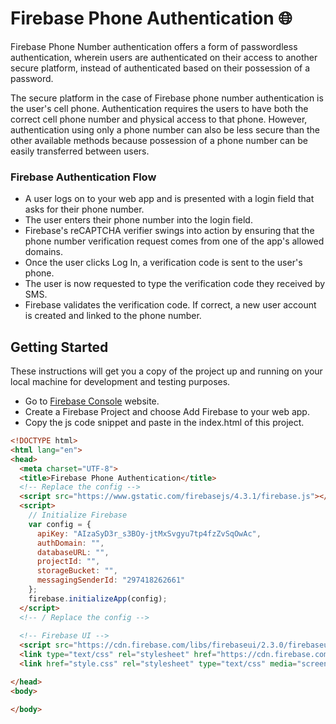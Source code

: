 # Firebase Phone Authentication :globe_with_meridians:

Firebase Phone Number authentication offers a form of passwordless authentication, wherein users are authenticated on their access to another secure platform, instead of authenticated based on their possession of a password.

The secure platform in the case of Firebase phone number authentication is the user's cell phone. Authentication requires the users to have both the correct cell phone number and physical access to that phone. However, authentication using only a phone number can also be less secure than the other available methods because possession of a phone number can be easily transferred between users.

### Firebase Authentication Flow
 * A user logs on to your web app and is presented with a login field that asks for their phone number.
 * The user enters their phone number into the login field.
 * Firebase's reCAPTCHA verifier swings into action by ensuring that the phone number verification request comes from one of the app's allowed domains.
 * Once the user clicks Log In, a verification code is sent to the user's phone.
 * The user is now requested to type the verification code they received by SMS.
 * Firebase validates the verification code. If correct, a new user account is created and linked to the phone number.
 
 ## Getting Started
 These instructions will get you a copy of the project up and running on your local machine for development and testing purposes. 
 
* Go to [Firebase Console](https://console.firebase.google.com/u/0/) website.
* Create a Firebase Project and choose Add Firebase to your web app.
* Copy the js code snippet and paste in the index.html of this project.


``` html
<!DOCTYPE html>
<html lang="en">
<head>
  <meta charset="UTF-8">
  <title>Firebase Phone Authentication</title>
  <!-- Replace the config -->
  <script src="https://www.gstatic.com/firebasejs/4.3.1/firebase.js"></script>
  <script>
    // Initialize Firebase
    var config = {
      apiKey: "AIzaSyD3r_s3BOy-jtMxSvgyu7tp4fzZvSqOwAc",
      authDomain: "",
      databaseURL: "",
      projectId: "",
      storageBucket: "",
      messagingSenderId: "297418262661"
    };
    firebase.initializeApp(config);
  </script>
  <!-- / Replace the config -->
  
  <!-- Firebase UI -->
  <script src="https://cdn.firebase.com/libs/firebaseui/2.3.0/firebaseui.js"></script>
  <link type="text/css" rel="stylesheet" href="https://cdn.firebase.com/libs/firebaseui/2.3.0/firebaseui.css" />
  <link href="style.css" rel="stylesheet" type="text/css" media="screen" />

</head>
<body>

</body>

```







